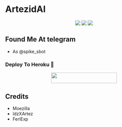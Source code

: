 # ArtezidAI

<p align="center">
    <a href="https://github.com/idzero23/ArtezidAI"> <img src="https://img.shields.io/github/repo-size/idzero23/ArtezidAI?color=orange&logo=github&logoColor=green&style=for-the-badge" /></a>
    <a href="https://github.com/idzero23/ArtezidAI/commits/prince"> <img src="https://img.shields.io/github/last-commit/idzero23/ArtezidAI?color=brown&logo=github&logoColor=green&style=for-the-badge" /></a>
    <a href="https://github.com/idzero23/ArtezidAI/issues"> <img src="https://img.shields.io/github/issues/idzero23/ArtezidAI?color=blueviolet&logo=github&logoColor=green&style=for-the-badge" /></a>
</p>

## Found Me At telegram
* As @spike_sbot

### Deploy To Heroku 📡</h4>

<p align="center"><a href="https://heroku.com/deploy?template=https://github.com/idzero23/SaintAries"> <img src="https://img.shields.io/badge/Deploy%20To%20Heroku-blueviolet?style=for-the-badge&logo=heroku" width="210" height="34.45"/></a></p>


## Credits

* Moezilla
* IdzXArtez
* FeriExp
